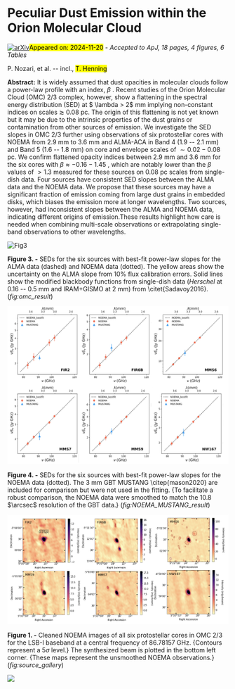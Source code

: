 <div class="macros" style="visibility:hidden;">
$\newcommand{\ensuremath}{}$
$\newcommand{\xspace}{}$
$\newcommand{\object}[1]{\texttt{#1}}$
$\newcommand{\farcs}{{.}''}$
$\newcommand{\farcm}{{.}'}$
$\newcommand{\arcsec}{''}$
$\newcommand{\arcmin}{'}$
$\newcommand{\ion}[2]{#1#2}$
$\newcommand{\textsc}[1]{\textrm{#1}}$
$\newcommand{\hl}[1]{\textrm{#1}}$
$\newcommand{\footnote}[1]{}$
$\newcommand{\vdag}{(v)^\dagger}$
$\newcommand$
$\newcommand$
$\newcommand{\mum}{\text{\mum}}$
$\newcommand{\Jybeam}{\text{Jy beam^{-1}}}$</div>



<div id="title">

# Peculiar Dust Emission within the Orion Molecular Cloud

</div>
<div id="comments">

[![arXiv](https://img.shields.io/badge/arXiv-2411.12693-b31b1b.svg)](https://arxiv.org/abs/2411.12693)<mark>Appeared on: 2024-11-20</mark> -  _Accepted to ApJ, 18 pages, 4 figures, 6 Tables_

</div>
<div id="authors">

P. Nozari, et al. -- incl., <mark>T. Henning</mark>

</div>
<div id="abstract">

**Abstract:** It is widely assumed that dust opacities in molecular clouds follow a  power-law profile with an index, $\beta$ . Recent studies of the Orion Molecular Cloud (OMC) 2/3 complex, however, show a flattening in the spectral energy distribution (SED) at $ \lambda > 2$ mm implying non-constant indices on scales $\gtrsim$ 0.08 pc. The origin of this flattening is not yet known but it may be due to the intrinsic properties of the dust grains or contamination from other sources of emission. We investigate the SED slopes in OMC 2/3 further using observations of six protostellar cores with NOEMA from 2.9 mm to 3.6 mm and ALMA-ACA in Band 4 (1.9 -- 2.1 mm) and Band 5 (1.6 -- 1.8 mm)    on core and envelope scales of $\sim 0.02 - 0.08$ pc. We confirm flattened opacity indices between 2.9 mm and 3.6 mm for the six cores with $\beta \approx -0.16 - 1.45$ , which are notably lower than the $\beta$ values of $> 1.3$ measured for these sources on $0.08$ pc scales from single-dish data. Four sources have consistent SED slopes between the ALMA data and the NOEMA data.  We propose that these sources may have a significant fraction of emission coming from large dust grains in embedded disks, which biases the emission more at longer wavelengths. Two sources, however, had inconsistent slopes between the ALMA and NOEMA data, indicating  different origins of emission.These results highlight how care is needed when combining multi-scale observations or extrapolating single-band observations to other wavelengths.

</div>

<div id="div_fig1">

<img src="tmp_2411.12693/./figures/finalResult_smooth_NOEMA_ALMA_.png" alt="Fig3" width="100%"/>

**Figure 3. -** SEDs for the six sources with best-fit power-law slopes for the ALMA data (dashed) and NOEMA data (dotted). The yellow areas show the uncertainty on the ALMA slope from 10\% flux calibration errors. Solid lines show the modified blackbody functions from single-dish data (*Herschel* at 0.16 -- 0.5 mm and IRAM+GISMO at 2 mm) from \citet{Sadavoy2016}. (*fig:omc_result*)

</div>
<div id="div_fig2">

<img src="tmp_2411.12693/./figures/NOEMA_MUSTANG_Smooth.png" alt="Fig4" width="100%"/>

**Figure 4. -** SEDs for the six sources with best-fit power-law slopes for the NOEMA data (dotted). The 3 mm GBT MUSTANG \citep{mason2020} are included for comparison but were not used in the fitting.  {To facilitate a robust comparison, the NOEMA data were smoothed to match the 10.8 $\arcsec$ resolution of the GBT data.} (*fig:NOEMA_MUSTANG_result*)

</div>
<div id="div_fig3">

<img src="tmp_2411.12693/./figures/source_gallery.png" alt="Fig1" width="100%"/>

**Figure 1. -** Cleaned NOEMA images of all six protostellar cores in OMC 2/3 for the LSB-I baseband at a central frequency of 86.78157 GHz.   {Contours represent a 5$\sigma$ level.} The synthesized beam is plotted in the bottom left corner.   {These maps represent the unsmoothed NOEMA observations.} (*fig:source_gallery*)

</div><div id="qrcode"><img src=https://api.qrserver.com/v1/create-qr-code/?size=100x100&data="https://arxiv.org/abs/2411.12693"></div>